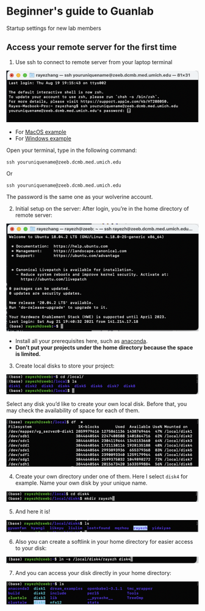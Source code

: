 # Beginner's guide to Guanlab
Startup settings for new lab members
## Access your remote server for the first time
1. Use ssh to connect to remote server from your laptop terminal
  
  ![figure](/images/image1.png)

* For [MacOS example](https://osxdaily.com/2017/04/28/howto-ssh-client-mac/)
* For [Windows example](https://my.kualo.com/knowledgebase/?kbcat=0&article=890)

Open your terminal, type in the following command:

```
ssh youruniquename@zeeb.dcmb.med.umich.edu
```
Or 
```
ssh youruniquename@zeeb.dcmb.med.umich.edu
```
The password is the same one as your wolverine account. 

2. Initial setup on the server:
After login, you’re in the home directory of remote server:
  
  ![figure](/images/image2.png)

* Install all your prerequisites here, such as [anaconda](https://docs.anaconda.com/anaconda/install/index.html).
* **Don’t put your projects under the home directory because the space is limited.**
3. Create local disks to store your project:
  
  ![figure](/images/image3.png)

Select any disk you’d like to create your own local disk. Before that, you may check the availability of space for each of them. 
  
  ![figure](/images/image4.png)

4. Create your own directory under one of them. Here I select `disk4` for example. Name your own disk by your unique name.
  
  ![figure](/images/image5.png)

5. And here it is!
  
  ![figure](/images/image6.png)

6. Also you can create a softlink in your home directory for easier access to your disk:

  ![figure](/images/image7.png)

7. And you can access your disk directly in your home directory:

  ![figure](/images/image8.png)

